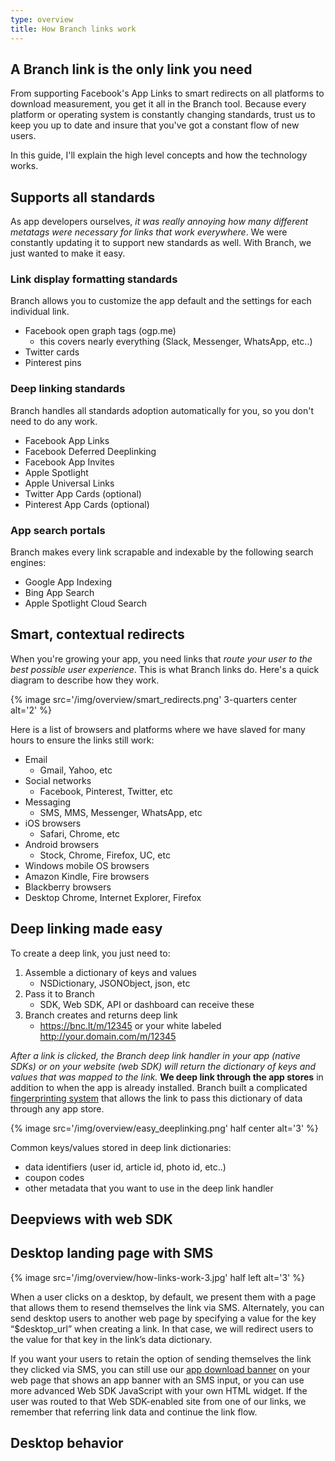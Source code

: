 ```yaml
---
type: overview
title: How Branch links work
---
```


## A Branch link is the only link you need

From supporting Facebook's App Links to smart redirects on all platforms to download measurement, you get it all in the Branch tool. Because every platform or operating system is constantly changing standards, trust us to keep you up to date and insure that you've got a constant flow of new users.

In this guide, I'll explain the high level concepts and how the technology works.

## Supports all standards

As app developers ourselves, _it was really annoying how many different metatags were necessary for links that work everywhere_. We were constantly updating it to support new standards as well. With Branch, we just wanted to make it easy.

### Link display formatting standards

Branch allows you to customize the app default and the settings for each individual link.

- Facebook open graph tags (ogp.me)
	- this covers nearly everything (Slack, Messenger, WhatsApp, etc..)
- Twitter cards
- Pinterest pins

### Deep linking standards

Branch handles all standards adoption automatically for you, so you don't need to do any work.

- Facebook App Links
- Facebook Deferred Deeplinking
- Facebook App Invites
- Apple Spotlight
- Apple Universal Links
- Twitter App Cards (optional)
- Pinterest App Cards (optional)

### App search portals

Branch makes every link scrapable and indexable by the following search engines:

- Google App Indexing
- Bing App Search
- Apple Spotlight Cloud Search

## Smart, contextual redirects

When you're growing your app, you need links that _route your user to the best possible user experience_. This is what Branch links do. Here's a quick diagram to describe how they work. 

{% image src='/img/overview/smart_redirects.png' 3-quarters center alt='2' %}



Here is a list of browsers and platforms where we have slaved for many hours to ensure the links still work:

- Email
	- Gmail, Yahoo, etc
- Social networks
	- Facebook, Pinterest, Twitter, etc
- Messaging
	- SMS, MMS, Messenger, WhatsApp, etc 
- iOS browsers
	- Safari, Chrome, etc
- Android browsers
	- Stock, Chrome, Firefox, UC, etc
- Windows mobile OS browsers
- Amazon Kindle, Fire browsers
- Blackberry browsers
- Desktop Chrome, Internet Explorer, Firefox

## Deep linking made easy

To create a deep link, you just need to:

1. Assemble a dictionary of keys and values
	- NSDictionary, JSONObject, json, etc
2. Pass it to Branch
	- SDK, Web SDK, API or dashboard can receive these
3. Branch creates and returns deep link
	- https://bnc.lt/m/12345 or your white labeled http://your.domain.com/m/12345

_After a link is clicked, the Branch deep link handler in your app (native SDKs) or on your website (web SDK) will return the dictionary of keys and values that was mapped to the link._ **We deep link through the app stores** in addition to when the app is already installed. Branch built a complicated [fingerprinting system](/recipes/matching_accuracy/) that allows the link to pass this dictionary of data through any app store.

{% image src='/img/overview/easy_deeplinking.png' half center alt='3' %}

Common keys/values stored in deep link dictionaries:

- data identifiers (user id, article id, photo id, etc..)
- coupon codes
- other metadata that you want to use in the deep link handler

## Deepviews with web SDK



## Desktop landing page with SMS

{% image src='/img/overview/how-links-work-3.jpg' half left alt='3' %}

When a user clicks on a desktop, by default, we present them with a page that allows them to resend themselves the link via SMS. Alternately, you can send desktop users to another web page by specifying a value for the key “$desktop_url” when creating a link. In that case, we will redirect users to the value for that key in the link’s data dictionary.

If you want your users to retain the option of sending themselves the link they clicked via SMS, you can still use our [app download banner](/recipes/app_download_banner/ios/) on your web page that shows an app banner with an SMS input, or you can use more advanced Web SDK JavaScript with your own HTML widget. If the user was routed to that Web SDK-enabled site from one of our links, we remember that referring link data and continue the link flow.

## Desktop behavior

